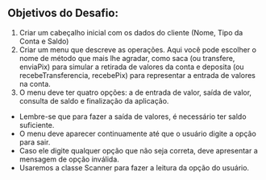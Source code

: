 ## Objetivos do Desafio:

1. Criar um cabeçalho inicial com os dados do cliente (Nome, Tipo da Conta e Saldo)
2. Criar um menu que descreve as operações. Aqui você pode escolher o nome de método que mais lhe agradar, como saca (ou transfere, enviaPix) para simular a retirada de valores da conta e deposita (ou recebeTransferencia, recebePix) para representar a entrada de valores na conta.
3. O menu deve ter quatro opções: a de entrada de valor, saída de valor, consulta de saldo e finalização da aplicação.

- Lembre-se que para fazer a saída de valores, é necessário ter saldo suficiente.
- O menu deve aparecer continuamente até que o usuário digite a opção para sair.
- Caso ele digite qualquer opção que não seja correta, deve apresentar a mensagem de opção inválida.
- Usaremos a classe Scanner para fazer a leitura da opção do usuário.